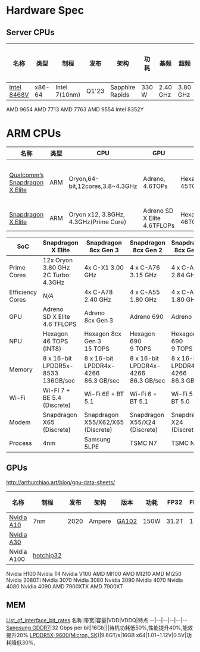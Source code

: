 # Hardware Spec

## Server CPUs

名称|类型|制程|发布|架构|功耗|基频|超频|核数|带宽|内存容量|内存通道|互联|PCIe|L3|L2|L1|
--|--|--|--|--|--|--|--|--|--|--|--|--|--|--|--|--
[Intel 8468V](https://www.intel.com/content/www/us/en/products/sku/231739/intel-xeon-platinum-8468v-processor-97-5m-cache-2-40-ghz/specifications.html)|x86-64|Intel 7(10nm)|Q1'23|Sapphire Rapids|330 W|2.40 GHz|3.80 GHz|48|[307.2GB/s](https://www.cpu-monkey.com/en/cpu-intel_xeon_platinum_8468v)|4TB|8|16 GT/s\*24\*3|PCIe5.0\*80|97.5 MB|[2MB/core](https://www.techpowerup.com/cpu-specs/xeon-platinum-8468v.c3132)|80KB/core|
AMD 9654
AMD 7713
AMD 7763
AMD 9554
Intel 8352Y

# ARM CPUs

名称|类型|CPU|GPU|NPU|MEM|STORAGE|制程|互联
--|--|--|--|--|--|--|--|--
[Qualcomm’s Snapdragon X Elite](https://www.windowscentral.com/hardware/laptops/qualcomm-snapdragon-x-elite-arms-race-for-windows-laptops)|ARM|Oryon,64-bit,12cores,3.8~4.3GHz|Adreno, 4.6TOPs|Hexagon, 45TOPs|LPDDR5x,8533MT/s, 64GB, 136GB/s, 8channel|SDv3.0, PCIe Gen4, UFS4.0|4nm|X65 5G Modem, 10Gbps, WiFi7, Bluetooth LE5.4
[Snapdragon X Elite](https://www.anandtech.com/show/21105/qualcomm-previews-snapdragon-x-elite-soc-oryon-cpu-starts-in-laptops-)|ARM|Oryon x12, 3.8GHz, 4.3GHz(Prime Core)|Adreno SD X Elite 4.6TFLOPs|Hexagon 46TOPS(INT8)|8x16-bitLPDDR5x-8533, 136GB/s|4nm|WiFi7+BE5.4

| SoC  | Snapdragon X Elite | Snapdragon 8cx Gen 3 | Snapdragon 8cx Gen 2 | Snapdragon 8cx Gen 1 |
|-|-|-|-|-|  
| Prime Cores | 12x Oryon 3.80 GHz <br> 2C Turbo: 4.3GHz | 4x C-X1 3.00 GHz | 4 x C-A76 3.15 GHz | 4 x C-A76 2.84 GHz |
| Efficiency Cores | _N/A_ | 4x C-A78 2.40 GHz | 4 x C-A55 1.80 GHz | 4 x C-A55 1.80 GHz |
| GPU | Adreno <br> SD X Elite <br> 4.6 TFLOPS | Adreno <br> 8cx Gen 3 | Adreno 690 | Adreno 680 |
| NPU | Hexagon <br> 46 TOPS (INT8) | Hexagon 8cx Gen 3 <br> 15 TOPS | Hexagon 690 <br> 9 TOPS | Hexagon 690 <br> 9 TOPS |
| Memory | 8 x 16-bit <br> LPDDR5x-8533 <br> 136GB/sec | 8 x 16-bit <br> LPDDR4x-4266 <br> 86.3 GB/sec | 8 x 16-bit <br> LPDDR4x-4266 <br> 86.3 GB/sec | 8 x 16-bit <br> LPDDR4x-4266 <br> 86.3 GB.sec |
| Wi-Fi | Wi-FI 7 + BE 5.4 <br> (Discrete) | Wi-Fi 6E + BT 5.1 | Wi-Fi 6 + BT 5.1 | Wi-Fi 5 + BT 5.0 |  
| Modem | Snapdragon X65 <br> (Discrete) | Snapdragon X55/X62/X65 <br> (Discrete) | Snapdragon X55/X24 <br> (Discrete) | Snapdragon X24 <br> (Discrete) |
| Process | 4nm | Samsung 5LPE | TSMC N7 | TSMC N7 |

## GPUs

http://arthurchiao.art/blog/gpu-data-sheets/

名称|制程|发布|架构|版本|功耗|FP32|FP16|INT8|TF32|BF16|MemSize|MemBand|INT4|FP8|CUDACores|TensorCores|SMs|GPCs|TPCs|PCIe|PCIeBand|互联|频率|参考
--|--|--|--|--|--|--|--|--|--|--|--|--|--|--|--|--|--|--|--|--|--|--|--|--
[Nvidia A10](https://www.nvidia.com/content/dam/en-zz/Solutions/Data-Center/a10/pdf/datasheet-new/nvidia-a10-datasheet.pdf)|7nm|2020|Ampere|[GA102](https://www.nvidia.com/content/PDF/nvidia-ampere-ga-102-gpu-architecture-whitepaper-v2.pdf)|150W|31.2T|125T|250T|62.5T|125T|24GB|600GB/s|500T|-|
[Nvidia A30](https://www.nvidia.com/content/dam/en-zz/Solutions/data-center/products/a30-gpu/pdf/a30-datasheet.pdf)|
Nvidia A100|[hotchip32](https://hc32.hotchips.org/assets/program/conference/day1/HotChips2020_GPU_NVIDIA_Choquette_v01.pdf)
Nvidia H100
Nvidia T4
Nvidia V100
AMD MI100
AMD MI210
AMD MI250
Nvidia 2080Ti
Nvidia 3070
Nvidia 3080
Nvidia 3090
Nvidia 4070
Nvidia 4080
Nvidia 4090
AMD 7900XTX
AMD 7900XT

## MEM
[List_of_interface_bit_rates](https://en.wikipedia.org/wiki/List_of_interface_bit_rates)
名称|带宽|容量|VDD|VDDQ|特点
--|--|--|--|--|--
[Sangsung GDDR7](https://www.ithome.com/0/726/592.htm)|32 Gbps per bit|16Gb|||待机功耗低50%,性能提升40%,能效提升20%
[LPDDR5X-9600(Micron, SK)](https://www.anandtech.com/show/21108/micron-and-sk-hynix-ship-lpddr59600-memory-for-nextgen-smartphones)|9.6GT/s|16GB x64|1.01~1.12V|0.5V|功耗降低30%,